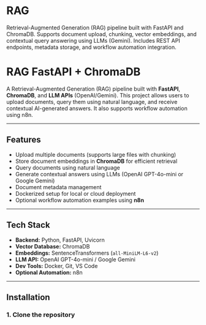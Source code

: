 # RAG
Retrieval-Augmented Generation (RAG) pipeline built with FastAPI and ChromaDB. Supports document upload, chunking, vector embeddings, and contextual query answering using LLMs (Gemini). Includes REST API endpoints, metadata storage, and workflow automation integration.
# RAG FastAPI + ChromaDB

A Retrieval-Augmented Generation (RAG) pipeline built with **FastAPI**, **ChromaDB**, and **LLM APIs** (OpenAI/Gemini). This project allows users to upload documents, query them using natural language, and receive contextual AI-generated answers. It also supports workflow automation using n8n.

---

## Features

- Upload multiple documents (supports large files with chunking)
- Store document embeddings in **ChromaDB** for efficient retrieval
- Query documents using natural language
- Generate contextual answers using LLMs (OpenAI GPT-4o-mini or Google Gemini)
- Document metadata management
- Dockerized setup for local or cloud deployment
- Optional workflow automation examples using **n8n**

---

## Tech Stack

- **Backend:** Python, FastAPI, Uvicorn
- **Vector Database:** ChromaDB
- **Embeddings:** SentenceTransformers (`all-MiniLM-L6-v2`)
- **LLM API:** OpenAI GPT-4o-mini / Google Gemini
- **Dev Tools:** Docker, Git, VS Code
- **Optional Automation:** n8n

---

## Installation

### 1. Clone the repository



